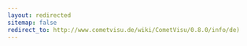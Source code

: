 ```yaml
---
layout: redirected
sitemap: false
redirect_to: http://www.cometvisu.de/wiki/CometVisu/0.8.0/info/de)
---
```


